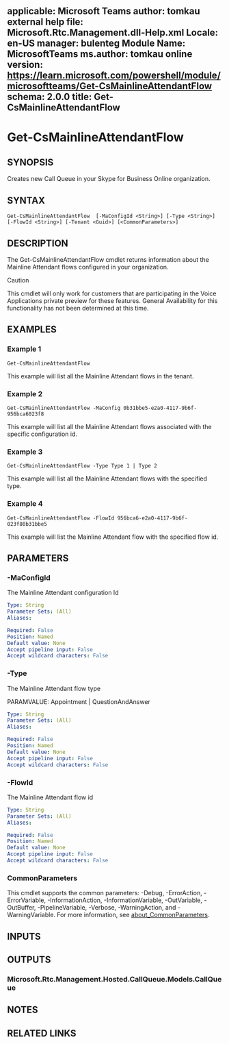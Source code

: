 applicable: Microsoft Teams
author: tomkau
external help file: Microsoft.Rtc.Management.dll-Help.xml
Locale: en-US
manager: bulenteg
Module Name: MicrosoftTeams
ms.author: tomkau
online version: https://learn.microsoft.com/powershell/module/microsoftteams/Get-CsMainlineAttendantFlow
schema: 2.0.0
title: Get-CsMainlineAttendantFlow
---

# Get-CsMainlineAttendantFlow 

## SYNOPSIS
Creates new Call Queue in your Skype for Business Online organization.

## SYNTAX

```
Get-CsMainlineAttendantFlow  [-MaConfigId <String>] [-Type <String>] [-FlowId <String>] [-Tenant <Guid>] [<CommonParameters>]
```

## DESCRIPTION
The Get-CsMainlineAttendantFlow cmdlet returns information about the Mainline Attendant flows configured in your organization.

> [!CAUTION]
> This cmdlet will only work for customers that are participating in the Voice Applications private preview for these features. General Availability for this functionality has not been determined at this time.

## EXAMPLES

### Example 1
```
Get-CsMainlineAttendantFlow 
```

This example will list all the Mainline Attendant flows in the tenant.

### Example 2
```
Get-CsMainlineAttendantFlow -MaConfig 0b31bbe5-e2a0-4117-9b6f-956bca6023f8
```

This example will list all the Mainline Attendant flows associated with the specific configuration id.

### Example 3
```
Get-CsMainlineAttendantFlow -Type Type 1 | Type 2
```

This example will list all the Mainline Attendant flows with the specified type.

### Example 4
```
Get-CsMainlineAttendantFlow -FlowId 956bca6-e2a0-4117-9b6f-023f80b31bbe5
```

This example will list the Mainline Attendant flow with the specified flow id.

## PARAMETERS

### -MaConfigId
The Mainline Attendant configuration Id

```yaml
Type: String
Parameter Sets: (All)
Aliases:

Required: False
Position: Named
Default value: None
Accept pipeline input: False
Accept wildcard characters: False
```

### -Type
The Mainline Attendant flow type

PARAMVALUE: Appointment | QuestionAndAnswer

```yaml
Type: String
Parameter Sets: (All)
Aliases:

Required: False
Position: Named
Default value: None
Accept pipeline input: False
Accept wildcard characters: False
```

### -FlowId
The Mainline Attendant flow id

```yaml
Type: String
Parameter Sets: (All)
Aliases:

Required: False
Position: Named
Default value: None
Accept pipeline input: False
Accept wildcard characters: False
```

### CommonParameters
This cmdlet supports the common parameters: -Debug, -ErrorAction, -ErrorVariable, -InformationAction, -InformationVariable, -OutVariable, -OutBuffer, -PipelineVariable, -Verbose, -WarningAction, and -WarningVariable. For more information, see [about_CommonParameters](https://go.microsoft.com/fwlink/?LinkID=113216).

## INPUTS

## OUTPUTS

### Microsoft.Rtc.Management.Hosted.CallQueue.Models.CallQueue

## NOTES

## RELATED LINKS

